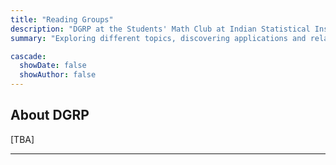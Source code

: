 ```yaml
---
title: "Reading Groups"
description: "DGRP at the Students' Math Club at Indian Statistical Institute, Kolkata."
summary: "Exploring different topics, discovering applications and related areas during the summer break."

cascade:
  showDate: false
  showAuthor: false
---
```


## About DGRP

[TBA]

<!-- The Undergraduate Directed Group Reading Program (UDGRP) is an initiative by the students of [Math Club, ISI Kolkata](/). The target is to learn a bit about accessible, elementary yet elegant topics which are generally excluded from an undergraduate curriculum here. The target students are first and second year undergraduates, though third years are also encouraged to participate if they are interested.

Groups of 5-7 students are formed along with a mentor, who is a third year undergraduate or first year graduate student having some experience or interest in that field. Every group is primarily interested to study a bit about a specific topic, its applications and subsidiary topics. The whole objective is to be introduced to different avenues of mathematics in a simple and accessible way, as is the target of the club.

## The Process

The whole program is for about 5 weeks tentatively. Groups are formed based on broad topics. After that, people are introduced to what the topic has to offer, the rough plan of the project, the primary resources and also forums for communication. Beyond the regular WhatsApp group/Discord server, weekly live meetings are also arranged for doubt clearing and presentation by members.

The first week is intended for revision and recapitulation of elementary topics necessary for an intelligent reading. This is followed by at least four weeks of focused consideration of the target topic. The primary texts are generally undergraduate level (chosen after careful consideration and possible consultation with seniors, instructors or professors). Moreover, secondary resources like a second reference text book, lecture notes, articles, other forms of expositions, etc. are also used as and when needed.

## How to participate

This Summer, the project is only open to B. Math students of ISI Kolkata. We hope to expand it in the next edition.

If you are an ISIBC student presently pursuing B. Math and want to participate, mail us at <mathclub.isical@gmail.com> with your phone number (preferably whatsapp), topic interested in and full name. We shall get back to you soon. Note that as the groups advance with their reading, it might be harder for you to cope up, so please contact as soon as possible. -->

---
